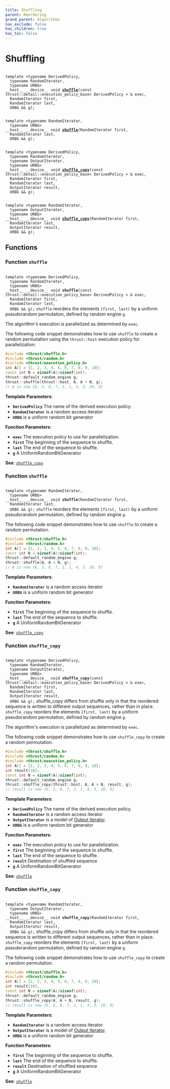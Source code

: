 ```yaml
---
title: Shuffling
parent: Reordering
grand_parent: Algorithms
nav_exclude: false
has_children: true
has_toc: false
---
```


# Shuffling

<code class="doxybook">
<span>template &lt;typename DerivedPolicy,</span>
<span>&nbsp;&nbsp;typename RandomIterator,</span>
<span>&nbsp;&nbsp;typename URBG&gt;</span>
<span>__host__ __device__ void </span><span><b><a href="/thrust/api/groups/group__shuffling.html#function-shuffle">shuffle</a></b>(const thrust::detail::execution_policy_base< DerivedPolicy > & exec,</span>
<span>&nbsp;&nbsp;RandomIterator first,</span>
<span>&nbsp;&nbsp;RandomIterator last,</span>
<span>&nbsp;&nbsp;URBG && g);</span>
<br>
<span>template &lt;typename RandomIterator,</span>
<span>&nbsp;&nbsp;typename URBG&gt;</span>
<span>__host__ __device__ void </span><span><b><a href="/thrust/api/groups/group__shuffling.html#function-shuffle">shuffle</a></b>(RandomIterator first,</span>
<span>&nbsp;&nbsp;RandomIterator last,</span>
<span>&nbsp;&nbsp;URBG && g);</span>
<br>
<span>template &lt;typename DerivedPolicy,</span>
<span>&nbsp;&nbsp;typename RandomIterator,</span>
<span>&nbsp;&nbsp;typename OutputIterator,</span>
<span>&nbsp;&nbsp;typename URBG&gt;</span>
<span>__host__ __device__ void </span><span><b><a href="/thrust/api/groups/group__shuffling.html#function-shuffle_copy">shuffle&#95;copy</a></b>(const thrust::detail::execution_policy_base< DerivedPolicy > & exec,</span>
<span>&nbsp;&nbsp;RandomIterator first,</span>
<span>&nbsp;&nbsp;RandomIterator last,</span>
<span>&nbsp;&nbsp;OutputIterator result,</span>
<span>&nbsp;&nbsp;URBG && g);</span>
<br>
<span>template &lt;typename RandomIterator,</span>
<span>&nbsp;&nbsp;typename OutputIterator,</span>
<span>&nbsp;&nbsp;typename URBG&gt;</span>
<span>__host__ __device__ void </span><span><b><a href="/thrust/api/groups/group__shuffling.html#function-shuffle_copy">shuffle&#95;copy</a></b>(RandomIterator first,</span>
<span>&nbsp;&nbsp;RandomIterator last,</span>
<span>&nbsp;&nbsp;OutputIterator result,</span>
<span>&nbsp;&nbsp;URBG && g);</span>
</code>

## Functions

<h3 id="function-shuffle">
Function <code>shuffle</code>
</h3>

<code class="doxybook">
<span>template &lt;typename DerivedPolicy,</span>
<span>&nbsp;&nbsp;typename RandomIterator,</span>
<span>&nbsp;&nbsp;typename URBG&gt;</span>
<span>__host__ __device__ void </span><span><b>shuffle</b>(const thrust::detail::execution_policy_base< DerivedPolicy > & exec,</span>
<span>&nbsp;&nbsp;RandomIterator first,</span>
<span>&nbsp;&nbsp;RandomIterator last,</span>
<span>&nbsp;&nbsp;URBG && g);</span></code>
<code>shuffle</code> reorders the elements <code>[first, last)</code> by a uniform pseudorandom permutation, defined by random engine <code>g</code>.

The algorithm's execution is parallelized as determined by <code>exec</code>.


The following code snippet demonstrates how to use <code>shuffle</code> to create a random permutation using the <code>thrust::host</code> execution policy for parallelization:



```cpp
#include <thrust/shuffle.h>
#include <thrust/random.h>
#include <thrust/execution_policy.h>
int A[] = {1, 2, 3, 4, 5, 6, 7, 8, 9, 10};
const int N = sizeof(A)/sizeof(int);
thrust::default_random_engine g;
thrust::shuffle(thrust::host, A, A + N, g);
// A is now {6, 5, 8, 7, 2, 1, 4, 3, 10, 9}
```

**Template Parameters**:
* **`DerivedPolicy`** The name of the derived execution policy. 
* **`RandomIterator`** is a random access iterator 
* **`URBG`** is a uniform random bit generator

**Function Parameters**:
* **`exec`** The execution policy to use for parallelization. 
* **`first`** The beginning of the sequence to shuffle. 
* **`last`** The end of the sequence to shuffle. 
* **`g`** A UniformRandomBitGenerator

**See**:
<code><a href="/thrust/api/groups/group__shuffling.html#function-shuffle_copy">shuffle&#95;copy</a></code>

<h3 id="function-shuffle">
Function <code>shuffle</code>
</h3>

<code class="doxybook">
<span>template &lt;typename RandomIterator,</span>
<span>&nbsp;&nbsp;typename URBG&gt;</span>
<span>__host__ __device__ void </span><span><b>shuffle</b>(RandomIterator first,</span>
<span>&nbsp;&nbsp;RandomIterator last,</span>
<span>&nbsp;&nbsp;URBG && g);</span></code>
<code>shuffle</code> reorders the elements <code>[first, last)</code> by a uniform pseudorandom permutation, defined by random engine <code>g</code>.


The following code snippet demonstrates how to use <code>shuffle</code> to create a random permutation.



```cpp
#include <thrust/shuffle.h>
#include <thrust/random.h>
int A[] = {1, 2, 3, 4, 5, 6, 7, 8, 9, 10};
const int N = sizeof(A)/sizeof(int);
thrust::default_random_engine g;
thrust::shuffle(A, A + N, g);
// A is now {6, 5, 8, 7, 2, 1, 4, 3, 10, 9}
```

**Template Parameters**:
* **`RandomIterator`** is a random access iterator 
* **`URBG`** is a uniform random bit generator

**Function Parameters**:
* **`first`** The beginning of the sequence to shuffle. 
* **`last`** The end of the sequence to shuffle. 
* **`g`** A UniformRandomBitGenerator

**See**:
<code><a href="/thrust/api/groups/group__shuffling.html#function-shuffle_copy">shuffle&#95;copy</a></code>

<h3 id="function-shuffle_copy">
Function <code>shuffle&#95;copy</code>
</h3>

<code class="doxybook">
<span>template &lt;typename DerivedPolicy,</span>
<span>&nbsp;&nbsp;typename RandomIterator,</span>
<span>&nbsp;&nbsp;typename OutputIterator,</span>
<span>&nbsp;&nbsp;typename URBG&gt;</span>
<span>__host__ __device__ void </span><span><b>shuffle_copy</b>(const thrust::detail::execution_policy_base< DerivedPolicy > & exec,</span>
<span>&nbsp;&nbsp;RandomIterator first,</span>
<span>&nbsp;&nbsp;RandomIterator last,</span>
<span>&nbsp;&nbsp;OutputIterator result,</span>
<span>&nbsp;&nbsp;URBG && g);</span></code>
shuffle_copy differs from shuffle only in that the reordered sequence is written to different output sequences, rather than in place. <code>shuffle&#95;copy</code> reorders the elements <code>[first, last)</code> by a uniform pseudorandom permutation, defined by random engine <code>g</code>.

The algorithm's execution is parallelized as determined by <code>exec</code>.


The following code snippet demonstrates how to use <code>shuffle&#95;copy</code> to create a random permutation.



```cpp
#include <thrust/shuffle.h>
#include <thrust/random.h>
#include <thrust/execution_policy.h>
int A[] = {1, 2, 3, 4, 5, 6, 7, 8, 9, 10};
int result[10];
const int N = sizeof(A)/sizeof(int);
thrust::default_random_engine g;
thrust::shuffle_copy(thrust::host, A, A + N, result, g);
// result is now {6, 5, 8, 7, 2, 1, 4, 3, 10, 9}
```

**Template Parameters**:
* **`DerivedPolicy`** The name of the derived execution policy. 
* **`RandomIterator`** is a random access iterator 
* **`OutputIterator`** is a model of <a href="https://en.cppreference.com/w/cpp/iterator/output_iterator">Output Iterator</a>. 
* **`URBG`** is a uniform random bit generator

**Function Parameters**:
* **`exec`** The execution policy to use for parallelization. 
* **`first`** The beginning of the sequence to shuffle. 
* **`last`** The end of the sequence to shuffle. 
* **`result`** Destination of shuffled sequence 
* **`g`** A UniformRandomBitGenerator

**See**:
<code><a href="/thrust/api/groups/group__shuffling.html#function-shuffle">shuffle</a></code>

<h3 id="function-shuffle_copy">
Function <code>shuffle&#95;copy</code>
</h3>

<code class="doxybook">
<span>template &lt;typename RandomIterator,</span>
<span>&nbsp;&nbsp;typename OutputIterator,</span>
<span>&nbsp;&nbsp;typename URBG&gt;</span>
<span>__host__ __device__ void </span><span><b>shuffle_copy</b>(RandomIterator first,</span>
<span>&nbsp;&nbsp;RandomIterator last,</span>
<span>&nbsp;&nbsp;OutputIterator result,</span>
<span>&nbsp;&nbsp;URBG && g);</span></code>
shuffle_copy differs from shuffle only in that the reordered sequence is written to different output sequences, rather than in place. <code>shuffle&#95;copy</code> reorders the elements <code>[first, last)</code> by a uniform pseudorandom permutation, defined by random engine <code>g</code>.


The following code snippet demonstrates how to use <code>shuffle&#95;copy</code> to create a random permutation.



```cpp
#include <thrust/shuffle.h>
#include <thrust/random.h>
int A[] = {1, 2, 3, 4, 5, 6, 7, 8, 9, 10};
int result[10];
const int N = sizeof(A)/sizeof(int);
thrust::default_random_engine g;
thrust::shuffle_copy(A, A + N, result, g);
// result is now {6, 5, 8, 7, 2, 1, 4, 3, 10, 9}
```

**Template Parameters**:
* **`RandomIterator`** is a random access iterator 
* **`OutputIterator`** is a model of <a href="https://en.cppreference.com/w/cpp/iterator/output_iterator">Output Iterator</a>. 
* **`URBG`** is a uniform random bit generator

**Function Parameters**:
* **`first`** The beginning of the sequence to shuffle. 
* **`last`** The end of the sequence to shuffle. 
* **`result`** Destination of shuffled sequence 
* **`g`** A UniformRandomBitGenerator

**See**:
<code><a href="/thrust/api/groups/group__shuffling.html#function-shuffle">shuffle</a></code>


